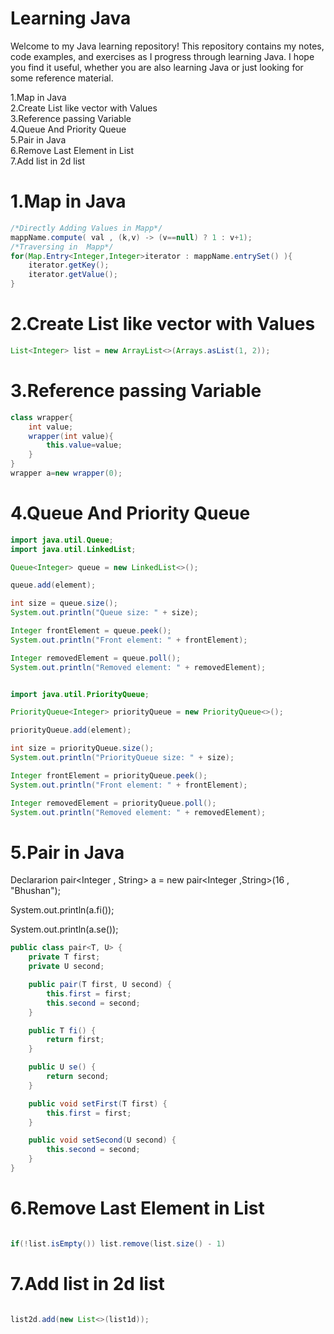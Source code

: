 # Learning Java

Welcome to my Java learning repository! This repository contains my notes, code examples, and exercises as I progress through learning Java.
I hope you find it useful, whether you are also learning Java or just looking for some reference material.


1.Map in Java<br>
2.Create List like vector with Values<br>
3.Reference passing Variable<br>
4.Queue And Priority Queue<br>
5.Pair in Java<br>
6.Remove Last Element in List<br>
7.Add list in 2d list


# 1.Map in Java
```java
/*Directly Adding Values in Mapp*/
mappName.compute( val , (k,v) -> (v==null) ? 1 : v+1);
/*Traversing in  Mapp*/
for(Map.Entry<Integer,Integer>iterator : mappName.entrySet() ){
    iterator.getKey();
    iterator.getValue();
}
```

# 2.Create List like vector with Values
```java
List<Integer> list = new ArrayList<>(Arrays.asList(1, 2));
```
# 3.Reference passing Variable
```java
class wrapper{
    int value;
    wrapper(int value){
        this.value=value;
    }
}
wrapper a=new wrapper(0);
```

# 4.Queue And Priority Queue

```java
import java.util.Queue;
import java.util.LinkedList;

Queue<Integer> queue = new LinkedList<>();

queue.add(element);

int size = queue.size();
System.out.println("Queue size: " + size);

Integer frontElement = queue.peek();
System.out.println("Front element: " + frontElement);

Integer removedElement = queue.poll();
System.out.println("Removed element: " + removedElement);


import java.util.PriorityQueue;

PriorityQueue<Integer> priorityQueue = new PriorityQueue<>();

priorityQueue.add(element);

int size = priorityQueue.size();
System.out.println("PriorityQueue size: " + size);

Integer frontElement = priorityQueue.peek();
System.out.println("Front element: " + frontElement);

Integer removedElement = priorityQueue.poll();
System.out.println("Removed element: " + removedElement);
```

# 5.Pair in Java
Declararion 
pair<Integer , String> a = new pair<Integer ,String>(16 , "Bhushan");

System.out.println(a.fi());

System.out.println(a.se());

```java
public class pair<T, U> {
    private T first;
    private U second;

    public pair(T first, U second) {
        this.first = first;
        this.second = second;
    }

    public T fi() {
        return first;
    }

    public U se() {
        return second;
    }

    public void setFirst(T first) {
        this.first = first;
    }

    public void setSecond(U second) {
        this.second = second;
    }
}
```

# 6.Remove Last Element in List
```java

if(!list.isEmpty()) list.remove(list.size() - 1)

```

# 7.Add list in 2d list
```java

list2d.add(new List<>(list1d));

```
